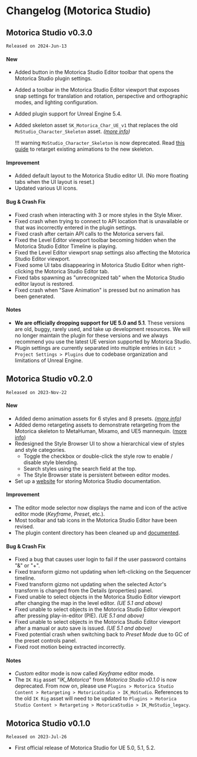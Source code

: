 # Changelog (Motorica Studio)
## Motorica Studio v0.3.0
`Released on 2024-Jun-13`

#### New
- Added button in the Motorica Studio Editor toolbar that opens the Motorica Studio plugin settings.
- Added a toolbar in the Motorica Studio Editor viewport that exposes snap settings for translation and rotation, perspective and orthographic modes, and lighting configuration.
- Added plugin support for Unreal Engine 5.4.
- Added skeleton asset `SK_Motorica_Char_UE_v1` that replaces the old `MoStudio_Character_Skeleton` asset. *([more info](get-started/included-assets.md#characters))*

    !!! warning
        `MoStudio_Character_Skeleton` is now deprecated. Read [this guide](how-to-guides/migrate-to-030.md) to retarget existing animations to the new skeleton.

#### Improvement
- Added default layout to the Motorica Studio editor UI. (No more floating tabs when the UI layout is reset.)
- Updated various UI icons.

#### Bug & Crash Fix
- Fixed crash when interacting with 3 or more styles in the Style Mixer.
- Fixed crash when trying to connect to API location that is unavailable or that was incorrectly entered in the plugin settings.
- Fixed crash after certain API calls to the Motorica servers fail.
- Fixed the Level Editor viewport toolbar becoming hidden when the Motorica Studio Editor Timeline is playing.
- Fixed the Level Editor viewport snap settings also affecting the Motorica Studio Editor viewport.
- Fixed some UI tabs disappearing in Motorica Studio Editor when right-clicking the Motorica Studio Editor tab.
- Fixed tabs spawning as "unrecognized tab" when the Motorica Studio editor layout is restored.
- Fixed crash when "Save Animation" is pressed but no animation has been generated.

#### Notes
- **We are officially dropping support for UE 5.0 and 5.1**. These versions are old, buggy, rarely used, and take up development resources. We will no longer maintain the plugin for these versions and we always recommend you use the latest UE version supported by Motorica Studio.
- Plugin settings are currently separated into multiple entries in `Edit > Project Settings > Plugins` due to codebase organization and limitations of Unreal Engine.

## Motorica Studio v0.2.0
`Released on 2023-Nov-22`

#### New
- Added demo animation assets for 6 styles and 8 presets. *([more info](get-started/included-assets.md#animations))*
- Added demo retargeting assets to demonstrate retargeting from the Motorica skeleton to MetaHuman, Mixamo, and UE5 mannequin. ([more info](get-started/retargeting.md#assets))
- Redesigned the Style Browser UI to show a hierarchical view of styles and style categories.
    - Toggle the checkbox or double-click the style row to enable / disable style blending.
    - Search styles using the search field at the top.
    - The Style Browser state is persistent between editor modes.
- Set up a [website](https://mostudiodocs.pages.dev/) for storing Motorica Studio documentation.

#### Improvement
- The editor mode selector now displays the name and icon of the active editor mode (*Keyframe*, *Preset*, etc.).
- Most toolbar and tab icons in the Motorica Studio Editor have been revised.
- The plugin content directory has been cleaned up and [documented](get-started/included-assets.md).

#### Bug & Crash Fix
- Fixed a bug that causes user login to fail if the user password contains "&" or "+".
- Fixed transform gizmo not updating when left-clicking on the Sequencer timeline.
- Fixed transform gizmo not updating when the selected Actor's transform is changed from the Details (properties) panel.
- Fixed unable to select objects in the Motorica Studio Editor viewport after changing the map in the level editor. *(UE 5.1 and above)*
- Fixed unable to select objects in the Motorica Studio Editor viewport after pressing play-in-editor (PIE). *(UE 5.1 and above)*
- Fixed unable to select objects in the Motorica Studio Editor viewport after a manual or auto save is issued. *(UE 5.1 and above)*
- Fixed potential crash when switching back to *Preset Mode* due to GC of the preset controls panel.
- Fixed root motion being extracted incorrectly.

#### Notes
- *Custom* editor mode is now called *Keyframe* editor mode.
- The `IK Rig` asset "*IK_Motorica*" from *Motorica Studio v0.1.0* is now deprecated. From now on, please use `Plugins > Motorica Studio Content > Retargeting > MotoricaStudio > IK_MoStudio`. References to the old `IK Rig` asset will need to be updated to `Plugins > Motorica Studio Content > Retargeting > MotoricaStudio > IK_MoStudio_legacy`.

## Motorica Studio v0.1.0
`Released on 2023-Jul-26`

- First official release of Motorica Studio for UE 5.0, 5.1, 5.2.